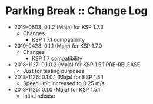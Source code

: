 # Parking Break :: Change Log

* 2019-0603: 0.1.2 (Maja) for KSP 1.7.3
	+ Changes
		- KSP 1.7.1 compatibility
* 2019-0428: 0.1.1 (Maja) for KSP 1.7.0
	+ Changes
		- KSP 1.7 compatibility
* 2018-1127: 0.1.0.2 (Maja) for KSP 1.5.1 PRE-RELEASE
	+ Just for testing purposes
* 2018-1126: 0.1.0.1 (Maja) for KSP 1.5.1
	+ Speed limit increased to 0.25 m/s
* 2018-1125: 0.1.0 (Maja) for KSP 1.5.1
	+ Initial release
